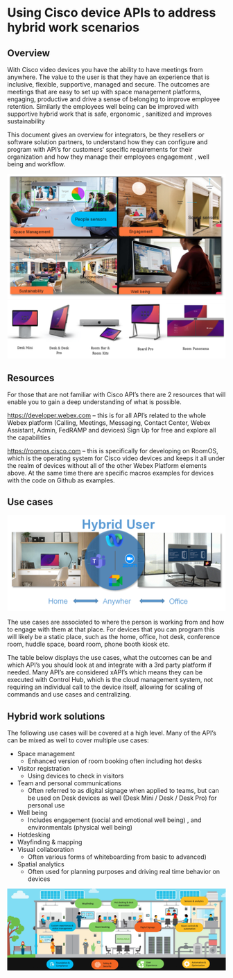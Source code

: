 
# Using Cisco device APIs to address hybrid work scenarios

## Overview

With Cisco video devices you have the ability to have meetings from anywhere. The value to the user is that they have an experience that is inclusive, flexible, supportive, managed and secure. The outcomes are meetings that are easy to set up with space management platforms, engaging, productive and drive a sense of belonging to improve employee retention. Similarly the employees well being can be improved with supportive hybrid work that is safe, ergonomic , sanitized and improves sustainability

This document gives an overview for integrators, be they resellers or software solution partners, to understand how they can configure and program with API’s for customers’ specific requirements for their organization and how they manage their employees engagement , well being and workflow.

<img src="/docs/images/usecases/examples.png" />

<img src="/docs/images/usecases/devices.png" />

## Resources

For those that are not familiar with Cisco API’s there are 2 resources that will enable you to gain a deep understanding of what is possible.

https://developer.webex.com – this is for all API’s related to the whole Webex platform (Calling, Meetings, Messaging, Contact Center, Webex Assistant, Admin, FedRAMP and devices) Sign Up for free and explore all the capabilities

https://roomos.cisco.com – this is specifically for developing on RoomOS, which is the operating system for Cisco video devices and keeps it all under the realm of devices without all of the other Webex Platform elements above. At the same time there are specific macros examples for devices with the code on Github as examples.

## Use cases

<img src="/docs/images/usecases/hybriduser.png" />

The use cases are associated to where the person is working from and how to engage with them at that place.  For devices that you can program this will likely be a static place, such as the home, office, hot desk, conference room, huddle space, board room, phone booth kiosk etc.

The table below displays the use cases, what the outcomes can be and which API’s you should look at and integrate with a 3rd party platform if needed. Many API’s are considered xAPI’s which means they can be executed with Control Hub, which is the cloud management system, not requiring an individual call to the device itself, allowing for scaling of commands and use cases and centralizing.

## Hybrid work solutions

The following use cases will be covered at a high level.  Many of the API’s can be mixed as well to cover multiple use cases:

* Space management
  * Enhanced version of room booking often including hot desks
* Visitor registration
  * Using devices to check in visitors
* Team and personal communications
  * Often referred to as digital signage when applied to teams, but can be used on Desk devices as well (Desk Mini / Desk / Desk Pro) for personal use
* Well being
  * Includes engagement (social and emotional well being) , and environmentals (physical well being)
* Hotdesking
* Wayfinding & mapping
* Visual collaboration
  * Often various forms of whiteboarding from basic to advanced)
* Spatial analytics
  * Often used for planning purposes and driving real time behavior on devices

<img src="/docs/images/usecases/building-example.png" />


<!--
More use cases:
- Branding, personalisation
- Help / instructions
- Report issue
- Virtual sources
- Company alerts
- Gestures, reactions
- Webrtc / interop
- Video matrix / advanced compositing
- USB peripherals / remote
- Crestron / AMX
- Embedded apps
- Room divider
- Audio console
- CEC
-->



